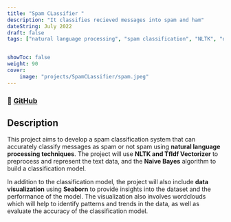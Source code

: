 ```yaml
---
title: "Spam CLassifier "
description: "It classifies recieved messages into spam and ham"
dateString: July 2022
draft: false
tags: ["natural language processing", "spam classification", "NLTK", "data visualization" ,"Python", "TfIdf Vectorizer"]


showToc: false
weight: 90
cover:
    image: "projects/SpamCLassifier/spam.jpeg"
--- 
```

### 🔗 [GitHub](https://github.com/divyansh-tripathi7/spamClassifier)
<!-- ### 🔗 [Blog Post](../../blog/face-landmarks-detection) -->

## Description
This project aims to develop a spam classification system that can accurately classify messages as spam or not spam using **natural language processing techniques**. The project will use **NLTK and TfIdf Vectorizer** to preprocess and represent the text data, and the **Naive Bayes** algorithm to build a classification model.

In addition to the classification model, the project will also include **data visualization** using **Seaborn** to provide insights into the dataset and the performance of the model. The visualization also involves wordclouds which will help to identify patterns and trends in the data, as well as evaluate the accuracy of the classification model.

